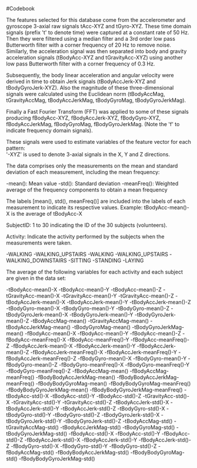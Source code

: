 #Codebook

The features selected for this database come from the accelerometer and gyroscope 3-axial raw signals tAcc-XYZ and tGyro-XYZ. These time domain signals (prefix 't' to denote time) were captured at a constant rate of 50 Hz. Then they were filtered using a median filter and a 3rd order low pass Butterworth filter with a corner frequency of 20 Hz to remove noise. Similarly, the acceleration signal was then separated into body and gravity acceleration signals (tBodyAcc-XYZ and tGravityAcc-XYZ) using another low pass Butterworth filter with a corner frequency of 0.3 Hz. 

Subsequently, the body linear acceleration and angular velocity were derived in time to obtain Jerk signals (tBodyAccJerk-XYZ and tBodyGyroJerk-XYZ). Also the magnitude of these three-dimensional signals were calculated using the Euclidean norm (tBodyAccMag, tGravityAccMag, tBodyAccJerkMag, tBodyGyroMag, tBodyGyroJerkMag). 

Finally a Fast Fourier Transform (FFT) was applied to some of these signals producing fBodyAcc-XYZ, fBodyAccJerk-XYZ, fBodyGyro-XYZ, fBodyAccJerkMag, fBodyGyroMag, fBodyGyroJerkMag. (Note the 'f' to indicate frequency domain signals). 

These signals were used to estimate variables of the feature vector for each pattern:  
'-XYZ' is used to denote 3-axial signals in the X, Y and Z directions.

The data comprises only the measurements on the mean and standard deviation of each measurement, including the mean frequency:

-mean(): Mean value
-std(): Standard deviation
-meanFreq(): Weighted average of the frequency components to obtain a mean frequency

The labels [mean(), std(), meanFreq()] are included into the labels of each measurement to indicate its respective values.
Example:  tBodyAcc-mean()-X is the average of tBodyAcc-X

SubjectID:	1 to 30 indicating the ID of the 30 subjects (volunteers).

Activity: 	Indicate the activity performed by the subjects when the measurements were taken.

-WALKING
-WALKING_UPSTAIRS
-WALKING
-WALKING_UPSTAIRS
-WALKING_DOWNSTAIRS
-SITTING
-STANDING
-LAYING

The average of the following variables for each activity and each subject are given in the data set:

-tBodyAcc-mean()-X
-tBodyAcc-mean()-Y
-tBodyAcc-mean()-Z
-tGravityAcc-mean()-X
-tGravityAcc-mean()-Y
-tGravityAcc-mean()-Z
-tBodyAccJerk-mean()-X
-tBodyAccJerk-mean()-Y
-tBodyAccJerk-mean()-Z
-tBodyGyro-mean()-X
-tBodyGyro-mean()-Y
-tBodyGyro-mean()-Z
-tBodyGyroJerk-mean()-X
-tBodyGyroJerk-mean()-Y
-tBodyGyroJerk-mean()-Z
-tBodyAccMag-mean()
-tGravityAccMag-mean()
-tBodyAccJerkMag-mean()
-tBodyGyroMag-mean()
-tBodyGyroJerkMag-mean()
-fBodyAcc-mean()-X
-fBodyAcc-mean()-Y
-fBodyAcc-mean()-Z
-fBodyAcc-meanFreq()-X
-fBodyAcc-meanFreq()-Y
-fBodyAcc-meanFreq()-Z
-fBodyAccJerk-mean()-X
-fBodyAccJerk-mean()-Y
-fBodyAccJerk-mean()-Z
-fBodyAccJerk-meanFreq()-X
-fBodyAccJerk-meanFreq()-Y
-fBodyAccJerk-meanFreq()-Z
-fBodyGyro-mean()-X
-fBodyGyro-mean()-Y
-fBodyGyro-mean()-Z
-fBodyGyro-meanFreq()-X
-fBodyGyro-meanFreq()-Y
-fBodyGyro-meanFreq()-Z
-fBodyAccMag-mean()
-fBodyAccMag-meanFreq()
-fBodyBodyAccJerkMag-mean()
-fBodyBodyAccJerkMag-meanFreq()
-fBodyBodyGyroMag-mean()
-fBodyBodyGyroMag-meanFreq()
-fBodyBodyGyroJerkMag-mean()
-fBodyBodyGyroJerkMag-meanFreq()
-tBodyAcc-std()-X
-tBodyAcc-std()-Y
-tBodyAcc-std()-Z
-tGravityAcc-std()-X
-tGravityAcc-std()-Y
-tGravityAcc-std()-Z
-tBodyAccJerk-std()-X
-tBodyAccJerk-std()-Y
-tBodyAccJerk-std()-Z
-tBodyGyro-std()-X
-tBodyGyro-std()-Y
-tBodyGyro-std()-Z
-tBodyGyroJerk-std()-X
-tBodyGyroJerk-std()-Y
-tBodyGyroJerk-std()-Z
-tBodyAccMag-std()
-tGravityAccMag-std()
-tBodyAccJerkMag-std()
-tBodyGyroMag-std()
-tBodyGyroJerkMag-std()
-fBodyAcc-std()-X
-fBodyAcc-std()-Y
-fBodyAcc-std()-Z
-fBodyAccJerk-std()-X
-fBodyAccJerk-std()-Y
-fBodyAccJerk-std()-Z
-fBodyGyro-std()-X
-fBodyGyro-std()-Y
-fBodyGyro-std()-Z
-fBodyAccMag-std()
-fBodyBodyAccJerkMag-std()
-fBodyBodyGyroMag-std()
-fBodyBodyGyroJerkMag-std()
